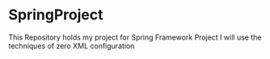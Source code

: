# SpringProject
This Repository holds my project for Spring Framework Project
I will use the techniques of zero XML configuration
